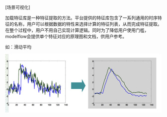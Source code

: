 [场景可视化]

加载特征库是一种特征提取的方法。平台提供的特征库包含了一系列通用的时序特征的名称，用户可以根据数据的特性来选择计算的特征列表，从而完成特征提取。在整个过程中，用户不用自己实现计算逻辑。同时为了降低用户使用门槛，modelflow会提供单个特征对应的原理图和文档，供用户参考。

如：滑动平均

![Pasted Graphic.tiff](../_image/滑动平均.png)

